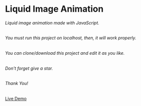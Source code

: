 # Liquid Image Animation

###### Liquid image animation made with JavaScript.
###### You must run this project on localhost, then, it will work properly.
###### You can clone/download this project and edit it as you like.
###### Don't forget  give a star.
###### Thank You!
[Live Demo](https://liquid-image.web.app)
